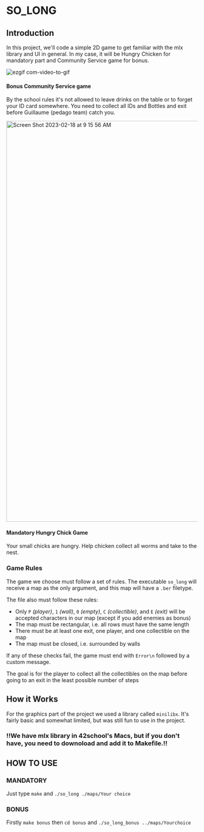 # SO_LONG

## Introduction
In this project, we'll code a simple 2D game to get familiar with the mlx library and UI in general. In my case, it will be Hungry Chicken for mandatory part and Community Service game for bonus. 

![ezgif com-video-to-gif](https://user-images.githubusercontent.com/100228348/219850741-8adc9183-506a-4541-9e06-25d0976fe46e.gif)

#### Bonus Community Service game
By the school rules it's not allowed to leave drinks on the table or to forget your ID card somewhere. You need to collect all IDs and Bottles and exit before Guillaume (pedago team) catch you. 

<img width="1057" alt="Screen Shot 2023-02-18 at 9 15 56 AM" src="https://user-images.githubusercontent.com/100228348/219850852-7b3ba658-d170-4783-b492-65e3e0f7a682.png">

#### Mandatory Hungry Chick Game
Your small chicks are hungry. Help chicken collect all worms and take to the nest.

### Game Rules
The game we choose must follow a set of rules. The executable ``so_long`` will receive a map as the only argument, and this map will have a ``.ber`` filetype.

The file also must follow these rules:
- Only ``P`` *(player)*, ``1`` *(wall)*, ``0`` *(empty)*, ``C`` *(collectible)*, and ``E`` *(exit)* will be accepted characters in our map (except if you add enemies as bonus)
- The map must be rectangular, i.e. all rows must have the same length
- There must be at least one exit, one player, and one collectible on the map
- The map must be closed, i.e. surrounded by walls

If any of these checks fail, the game must end with ``Error\n`` followed by a custom message.

The goal is for the player to collect all the collectibles on the map before going to an exit in the least possible number of steps

## How it Works
For the graphics part of the project we used a library called ``minilibx``. It's fairly basic and somewhat limited, but was still fun to use in the project. 

### !!We have mlx library in 42school's Macs, but if you don't have, you need to downoload and add it to Makefile.!! 

## HOW TO USE  
### MANDATORY 
Just type ``make`` and ``./so_long ./maps/Your choice`` 
### BONUS 
Firstly ``make bonus`` then ``cd bonus`` and ``./so_long_bonus ../maps/Yourchoice``
